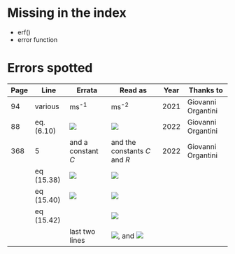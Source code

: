 # Missing in the index

* erf()
* error function

# Errors spotted

|Page|Line|Errata|Read as|Year|Thanks to|
|----|----|------|-------|----|---------|
|94|various|ms<sup>-1</sup>|ms<sup>-2</sup>|2021|Giovanni Organtini|
|88|eq. (6.10)|<img src="https://latex.codecogs.com/svg.latex?\sqrt{2\frac{h_0+y}{a}}\simeq\sqrt{\frac{2h_0}{a}}+\frac{y}{2\sqrt{\frac{2h_0}{a}}}" />|<img src="https://latex.codecogs.com/svg.latex?\sqrt{2\frac{h_0+y}{a}}\simeq\sqrt{\frac{2h_0}{a}}+\frac{y}{\sqrt{2ah_0}}" />|2022|Giovanni Organtini||
|368|5|and a constant *C*|and the constants *C* and *R*|2022|Giovanni Organtini|
||eq (15.38)|<img src="https://latex.codecogs.com/svg.latex?Cp^nT^m\rho^k "/>|<img src="https://latex.codecogs.com/svg.latex?Cp^nT^m\rho^kR^\ell "/>|
||eq (15.40)|<img src="https://latex.codecogs.com/svg.latex?\left[ML^3T^{-1}\right]"/>|<img src="https://latex.codecogs.com/svg.latex?\left[ML^{-1}T^{-2}\right]"/>|
||eq (15.42)||<img src="https://latex.codecogs.com/svg.latex?\left[v\right]=\left[LT^{-1}\right]=\left[M^{n+k+\ell}L^{-n-3k+2\ell}T^{-2n-2\ell}K^{m-\ell}\right]"/>|
|||last two lines|<img src="https://latex.codecogs.com/svg.latex?m=\ell=0"/>, and <img src="https://latex.codecogs.com/svg.latex?n=-k=\frac{1}{2}"/> |
<!--<img src="https://latex.codecogs.com/svg.latex? "/>-->
